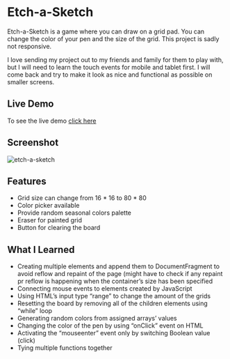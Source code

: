 # Etch-a-Sketch

Etch-a-Sketch is a game where you can draw on a grid pad. You can change the color of your pen and the size of the grid. This project is sadly not responsive. 

I love sending my project out to my friends and family for them to play with, but I will need to learn the touch events for mobile and tablet first. I will come back and try to make it look as nice and functional as possible on smaller screens. 

## Live Demo

To see the live demo [click here](https://itsnoey.github.io/etch-a-sketch/)


## Screenshot

![etch-a-sketch](https://user-images.githubusercontent.com/77329731/216556640-813a3183-0ca9-41a3-8b9f-1c1586adac88.png)

## Features
- Grid size can change from 16 * 16 to 80 * 80
- Color picker available
- Provide random seasonal colors palette
- Eraser for painted grid
- Button for clearing the board 

## What I Learned
- Creating multiple elements and append them to DocumentFragment to avoid reflow and repaint of the page (might have to check if any repaint pr reflow is happening when the container’s size has been specified
- Connecting mouse events to elements created by JavaScript
- Using HTML’s input type “range” to change the amount of the grids
- Resetting the board by removing all of the children elements using “while” loop
- Generating random colors from assigned arrays’ values
- Changing the color of the pen by using “onClick” event on HTML
- Activating the “mouseenter” event only by switching Boolean value (click)
- Tying multiple functions together
